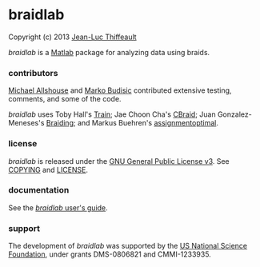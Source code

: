 # braidlab

Copyright (c) 2013 [Jean-Luc Thiffeault][1]

*braidlab* is a [Matlab][2] package for analyzing data using braids.

### contributors

[Michael Allshouse][3] and [Marko Budisic][4] contributed extensive testing, comments, and some of the code.

*braidlab* uses Toby Hall's [Train][5]; Jae Choon Cha's [CBraid][6]; Juan Gonzalez-Meneses's [Braiding][7]; and Markus Buehren's [assignmentoptimal][8].

### license

*braidlab* is released under the [GNU General Public License v3][9].  See [COPYING][10] and [LICENSE][11].

### documentation

See the [*braidlab* user's guide][12].

### support

The development of *braidlab* was supported by the [US National Science Foundation][13], under grants DMS-0806821 and CMMI-1233935.

[1]: http://www.math.wisc.edu/~jeanluc/
[2]: http://www.mathworks.com/products/matlab/
[3]: http://chaos.utexas.edu/people/post-docs/michael-allshouse
[4]: http://mbudisic.wordpress.com/
[5]: http://www.liv.ac.uk/~tobyhall/T_Hall.html
[6]: http://code.google.com/p/cbraid
[7]: http://personal.us.es/meneses/index2.swf
[8]: http://www.mathworks.com/matlabcentral/fileexchange/6543
[9]: http://www.gnu.org/licenses/gpl-3.0.html
[10]: http://bitbucket.org/jeanluc/braidlab/raw/tip/COPYING
[11]: http://bitbucket.org/jeanluc/braidlab/raw/tip/LICENSE
[12]: http://bitbucket.org/jeanluc/braidlab/raw/tip/doc/braidlab_guide.pdf
[13]: http://www.nsf.gov
